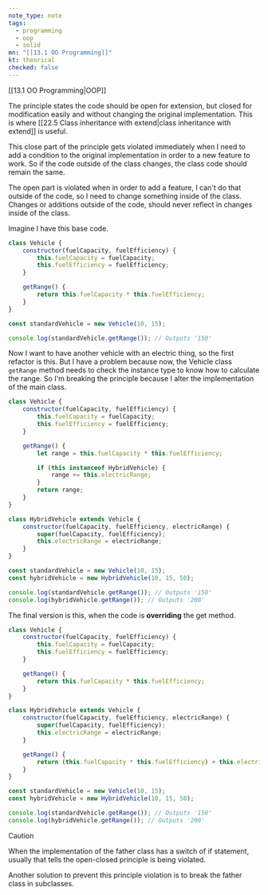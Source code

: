 ```yaml
---
note_type: note
tags:
  - programming
  - oop
  - solid
mn: "[[13.1 OO Programming]]"
kt: theorical
checked: false
---
```

[[13.1 OO Programming|OOP]]

The principle states the code should be open for extension, but closed for modification easily and without changing the original implementation. This is where [[22.5 Class inheritance with extend|class inheritance with extend]] is useful.

This close part of the principle gets violated immediately when I need to add a condition to the original implementation in order to a new feature to work. So if the code outside of the class changes, the class code should remain the same. 

The open part is violated when in order to add a feature, I can't do that outside of the code, so I need to change something inside of the class. Changes or additions outside of the code, should never reflect in changes inside of the class. 

Imagine I have this base code.

```js
class Vehicle {
    constructor(fuelCapacity, fuelEfficiency) {
        this.fuelCapacity = fuelCapacity;
        this.fuelEfficiency = fuelEfficiency;
    }

    getRange() {
        return this.fuelCapacity * this.fuelEfficiency;
    }
}

const standardVehicle = new Vehicle(10, 15);

console.log(standardVehicle.getRange()); // Outputs '150'
```

Now I want to have another vehicle with an electric thing, so the first refactor is this. But I have a problem because now, the Vehicle class `getRange` method needs to check the instance type to know how to calculate the range. So I'm breaking the principle because I alter the implementation of the main class. 

```js
class Vehicle {
    constructor(fuelCapacity, fuelEfficiency) {
        this.fuelCapacity = fuelCapacity;
        this.fuelEfficiency = fuelEfficiency;
    }

    getRange() {
        let range = this.fuelCapacity * this.fuelEfficiency;

        if (this instanceof HybridVehicle) {
            range += this.electricRange;
        }
        return range;
    }
}

class HybridVehicle extends Vehicle {
    constructor(fuelCapacity, fuelEfficiency, electricRange) {
        super(fuelCapacity, fuelEfficiency);
        this.electricRange = electricRange;
    }
}

const standardVehicle = new Vehicle(10, 15);
const hybridVehicle = new HybridVehicle(10, 15, 50);

console.log(standardVehicle.getRange()); // Outputs '150'
console.log(hybridVehicle.getRange()); // Outputs '200'
```

The final version is this, when the code is **overriding** the get method.

```js
class Vehicle {
    constructor(fuelCapacity, fuelEfficiency) {
        this.fuelCapacity = fuelCapacity;
        this.fuelEfficiency = fuelEfficiency;
    }

    getRange() {
        return this.fuelCapacity * this.fuelEfficiency;
    }
}

class HybridVehicle extends Vehicle {
    constructor(fuelCapacity, fuelEfficiency, electricRange) {
        super(fuelCapacity, fuelEfficiency);
        this.electricRange = electricRange;
    }

    getRange() {
        return (this.fuelCapacity * this.fuelEfficiency) + this.electricRange;
    }
}

const standardVehicle = new Vehicle(10, 15);
const hybridVehicle = new HybridVehicle(10, 15, 50);

console.log(standardVehicle.getRange()); // Outputs '150'
console.log(hybridVehicle.getRange()); // Outputs '200'
```

>[!caution]
>When the implementation of the father class has a switch of if statement, usually that tells the open-closed principle is being violated. 

Another solution to prevent this principle violation is to break the father class in subclasses. 